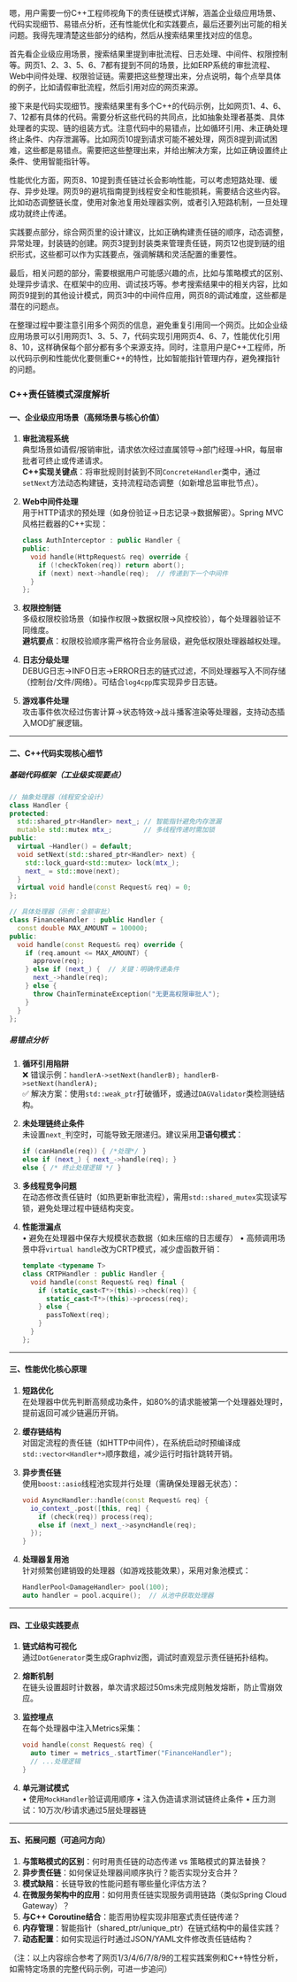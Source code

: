 嗯，用户需要一份C++工程师视角下的责任链模式详解，涵盖企业级应用场景、代码实现细节、易错点分析，还有性能优化和实践要点，最后还要列出可能的相关问题。我得先理清楚这些部分的结构，然后从搜索结果里找对应的信息。

首先看企业级应用场景，搜索结果里提到审批流程、日志处理、中间件、权限控制等。网页1、2、3、5、6、7都有提到不同的场景，比如ERP系统的审批流程、Web中间件处理、权限验证链。需要把这些整理出来，分点说明，每个点举具体的例子，比如请假审批流程，然后引用对应的网页来源。

接下来是代码实现细节。搜索结果里有多个C++的代码示例，比如网页1、4、6、7、12都有具体的代码。需要分析这些代码的共同点，比如抽象处理者基类、具体处理者的实现、链的组装方式。注意代码中的易错点，比如循环引用、未正确处理终止条件、内存泄漏等。比如网页10提到请求可能不被处理，网页8提到调试困难，这些都是易错点。需要把这些整理出来，并给出解决方案，比如正确设置终止条件、使用智能指针等。

性能优化方面，网页8、10提到责任链过长会影响性能，可以考虑短路处理、缓存、异步处理。网页9的避坑指南提到线程安全和性能损耗，需要结合这些内容。比如动态调整链长度，使用对象池复用处理器实例，或者引入短路机制，一旦处理成功就终止传递。

实践要点部分，综合网页里的设计建议，比如正确构建责任链的顺序，动态调整，异常处理，封装链的创建。网页3提到封装类来管理责任链，网页12也提到链的组织形式，这些都可以作为实践要点，强调解耦和灵活配置的重要性。

最后，相关问题的部分，需要根据用户可能感兴趣的点，比如与策略模式的区别、处理异步请求、在框架中的应用、调试技巧等。参考搜索结果中的相关内容，比如网页9提到的其他设计模式，网页3中的中间件应用，网页8的调试难度，这些都是潜在的问题点。

在整理过程中要注意引用多个网页的信息，避免重复引用同一个网页。比如企业级应用场景可以引用网页1、3、5、7，代码实现引用网页4、6、7，性能优化引用8、10，这样确保每个部分都有多个来源支持。同时，注意用户是C++工程师，所以代码示例和性能优化要侧重C++的特性，比如智能指针管理内存，避免裸指针的问题。




### C++责任链模式深度解析

#### 一、企业级应用场景（高频场景与核心价值）
1. **审批流程系统**  
   典型场景如请假/报销审批，请求依次经过直属领导→部门经理→HR，每层审批者可终止或传递请求。  
   **C++实现关键点**：将审批规则封装到不同`ConcreteHandler`类中，通过`setNext`方法动态构建链，支持流程动态调整（如新增总监审批节点）。

2. **Web中间件处理**  
   用于HTTP请求的预处理（如身份验证→日志记录→数据解密）。Spring MVC风格拦截器的C++实现：  
   ```cpp
   class AuthInterceptor : public Handler {
   public:
     void handle(HttpRequest& req) override {
       if (!checkToken(req)) return abort(); 
       if (next) next->handle(req);  // 传递到下一个中间件
     }
   };
   ```

3. **权限控制链**  
   多级权限校验场景（如操作权限→数据权限→风控校验），每个处理器验证不同维度。  
   **避坑要点**：权限校验顺序需严格符合业务层级，避免低权限处理器越权处理。

4. **日志分级处理**  
   DEBUG日志→INFO日志→ERROR日志的链式过滤，不同处理器写入不同存储（控制台/文件/网络）。可结合`log4cpp`库实现异步日志链。

5. **游戏事件处理**  
   攻击事件依次经过伤害计算→状态特效→战斗播客渲染等处理器，支持动态插入MOD扩展逻辑。

---

#### 二、C++代码实现核心细节
##### 基础代码框架（工业级实现要点）
```cpp
// 抽象处理器（线程安全设计）
class Handler {
protected:
  std::shared_ptr<Handler> next_; // 智能指针避免内存泄漏
  mutable std::mutex mtx_;        // 多线程传递时需加锁
public:
  virtual ~Handler() = default;
  void setNext(std::shared_ptr<Handler> next) {
    std::lock_guard<std::mutex> lock(mtx_);
    next_ = std::move(next);
  }
  virtual void handle(const Request& req) = 0;
};

// 具体处理器（示例：金额审批）
class FinanceHandler : public Handler {
  const double MAX_AMOUNT = 100000;
public:
  void handle(const Request& req) override {
    if (req.amount <= MAX_AMOUNT) {
      approve(req); 
    } else if (next_) {  // 关键：明确传递条件
      next_->handle(req);
    } else {
      throw ChainTerminateException("无更高权限审批人");
    }
  }
};
```

##### 易错点分析
1. **循环引用陷阱**  
   ❌ 错误示例：`handlerA->setNext(handlerB); handlerB->setNext(handlerA);`  
   ✅ 解决方案：使用`std::weak_ptr`打破循环，或通过`DAGValidator`类检测链结构。

2. **未处理链终止条件**  
   未设置`next_`判空时，可能导致无限递归。建议采用**卫语句模式**：
   ```cpp
   if (canHandle(req)) { /*处理*/ } 
   else if (next_) { next_->handle(req); } 
   else { /* 终止处理逻辑 */ }
   ```

3. **多线程竞争问题**  
   在动态修改责任链时（如热更新审批流程），需用`std::shared_mutex`实现读写锁，避免处理过程中链结构突变。

4. **性能泄漏点**  
   • 避免在处理器中保存大规模状态数据（如未压缩的日志缓存）
   • 高频调用场景中将`virtual handle`改为CRTP模式，减少虚函数开销：
     ```cpp
     template <typename T>
     class CRTPHandler : public Handler {
       void handle(const Request& req) final {
         if (static_cast<T*>(this)->check(req)) {
           static_cast<T*>(this)->process(req);
         } else {
           passToNext(req);
         }
       }
     };
     ```

---

#### 三、性能优化核心原理
1. **短路优化**  
   在处理器中优先判断高频成功条件，如80%的请求能被第一个处理器处理时，提前返回可减少链遍历开销。

2. **缓存链结构**  
   对固定流程的责任链（如HTTP中间件），在系统启动时预编译成`std::vector<Handler*>`顺序数组，减少运行时指针跳转开销。

3. **异步责任链**  
   使用`boost::asio`线程池实现并行处理（需确保处理器无状态）：
   ```cpp
   void AsyncHandler::handle(const Request& req) {
     io_context_.post([this, req] {
       if (check(req)) process(req);
       else if (next_) next_->asyncHandle(req); 
     });
   }
   ```

4. **处理器复用池**  
   针对频繁创建销毁的处理器（如游戏技能效果），采用对象池模式：
   ```cpp
   HandlerPool<DamageHandler> pool(100); 
   auto handler = pool.acquire();  // 从池中获取处理器
   ```

---

#### 四、工业级实践要点
1. **链式结构可视化**  
   通过`DotGenerator`类生成Graphviz图，调试时直观显示责任链拓扑结构。

2. **熔断机制**  
   在链头设置超时计数器，单次请求超过50ms未完成则触发熔断，防止雪崩效应。

3. **监控埋点**  
   在每个处理器中注入Metrics采集：
   ```cpp
   void handle(const Request& req) {
     auto timer = metrics_.startTimer("FinanceHandler");
     // ...处理逻辑
   }
   ```

4. **单元测试模式**  
   • 使用`MockHandler`验证调用顺序
   • 注入伪造请求测试链终止条件
   • 压力测试：10万次/秒请求通过5层处理器链

---

#### 五、拓展问题（可追问方向）
1. **与策略模式的区别**：何时用责任链的动态传递 vs 策略模式的算法替换？
2. **异步责任链**：如何保证处理器间顺序执行？能否实现分支合并？
3. **模式缺陷**：长链导致的性能问题有哪些量化评估方法？
4. **在微服务架构中的应用**：如何用责任链实现服务调用链路（类似Spring Cloud Gateway）？
5. **与C++ Coroutine结合**：能否用协程实现非阻塞式责任链传递？
6. **内存管理**：智能指针（shared_ptr/unique_ptr）在链式结构中的最佳实践？
7. **动态配置**：如何实现运行时通过JSON/YAML文件修改责任链结构？

（注：以上内容综合参考了网页1/3/4/6/7/8/9的工程实践案例和C++特性分析，如需特定场景的完整代码示例，可进一步追问）